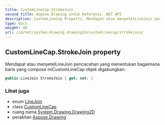 ```yaml
---
title: CustomLineCap.StrokeJoin
second_title: Aspose.Drawing untuk Referensi .NET API
description: CustomLineCap Properti. Mendapat atau menyetelLineJoin pencacahan yang menentukan bagaimana baris yang compose iniCustomLineCap objek digabungkan.
type: docs
weight: 40
url: /id/net/system.drawing.drawing2d/customlinecap/strokejoin/
---
```

## CustomLineCap.StrokeJoin property

Mendapat atau menyetelLineJoin pencacahan yang menentukan bagaimana baris yang compose iniCustomLineCap objek digabungkan.

```csharp
public LineJoin StrokeJoin { get; set; }
```

### Lihat juga

* enum [LineJoin](../../linejoin/)
* class [CustomLineCap](../)
* ruang nama [System.Drawing.Drawing2D](../../customlinecap/)
* perakitan [Aspose.Drawing](../../../)


